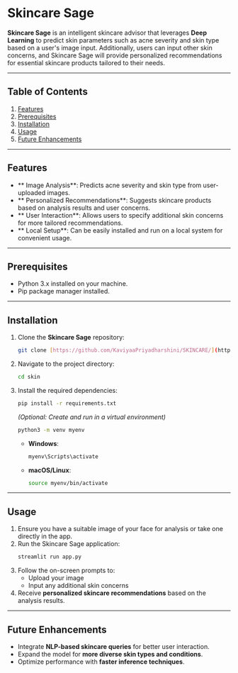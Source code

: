 # Skincare Sage

**Skincare Sage** is an intelligent skincare advisor that leverages **Deep Learning** to predict skin parameters such as acne severity and skin type based on a user's image input. Additionally, users can input other skin concerns, and Skincare Sage will provide personalized recommendations for essential skincare products tailored to their needs.

---

## Table of Contents
1. [Features](#-features)
2. [Prerequisites](#-prerequisites)
3. [Installation](#-installation)
4. [Usage](#-usage)
5. [Future Enhancements](#-future-enhancements)

---

## Features
- ** Image Analysis**: Predicts acne severity and skin type from user-uploaded images.
- ** Personalized Recommendations**: Suggests skincare products based on analysis results and user concerns.
- ** User Interaction**: Allows users to specify additional skin concerns for more tailored recommendations.
- ** Local Setup**: Can be easily installed and run on a local system for convenient usage.

---

## Prerequisites
- Python 3.x installed on your machine.
- Pip package manager installed.

---

## Installation
1. Clone the **Skincare Sage** repository:
   ```bash
   git clone [https://github.com/KaviyaaPriyadharshini/SKINCARE/](https://github.com/KaviyaaPriyadharshini/SKINCARE/)
   ```
2. Navigate to the project directory:
   ```bash
   cd skin
   ```
3. Install the required dependencies:
   ```bash
   pip install -r requirements.txt
   ```
   *(Optional: Create and run in a virtual environment)*
   ```bash
   python3 -m venv myenv
   ```
   - **Windows**:
     ```bash
     myenv\Scripts\activate
     ```
   - **macOS/Linux**:
     ```bash
     source myenv/bin/activate
     ```

---

## Usage
1. Ensure you have a suitable image of your face for analysis or take one directly in the app.
2. Run the Skincare Sage application:
   ```bash
   streamlit run app.py
   ```
3. Follow the on-screen prompts to:
   - Upload your image
   - Input any additional skin concerns
4. Receive **personalized skincare recommendations** based on the analysis results.

---

## Future Enhancements
- Integrate **NLP-based skincare queries** for better user interaction.
- Expand the model for **more diverse skin types and conditions**.
- Optimize performance with **faster inference techniques**.
